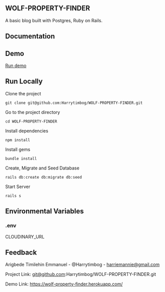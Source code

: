 ## WOLF-PROPERTY-FINDER
A basic blog built with Postgres, Ruby on Rails.

## Documentation     

## Demo    

[Run demo](https://wolf-property-finder.herokuapp.com/)

## Run Locally   

Clone the project

``` console
git clone git@github.com:Harrytimbog/WOLF-PROPERTY-FINDER.git
```

Go to the project directory

``` console
cd WOLF-PROPERTY-FINDER
```

Install dependencies

``` console
npm install
```

Install gems

``` console
bundle install
```

Create, Migrate and Seed Database

``` console
rails db:create db:migrate db:seed
```

Start Server

``` console
rails s
```

## Environmental Variables

### .env

CLOUDINARY_URL

## Feedback  

Arigbede Timilehin Emmanuel - @Harrytimbog - harriemannie@gmail.com

Project Link: git@github.com:Harrytimbog/WOLF-PROPERTY-FINDER.git

Demo Link: https://wolf-property-finder.herokuapp.com/
